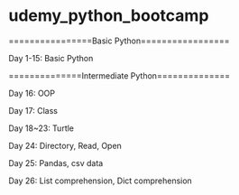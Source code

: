 # udemy_python_bootcamp
================Basic Python=================

Day 1-15: Basic Python



==============Intermediate Python==============

Day 16: OOP

Day 17: Class

Day 18~23: Turtle
  
Day 24: Directory, Read, Open
  
Day 25: Pandas, csv data

Day 26: List comprehension, Dict comprehension
